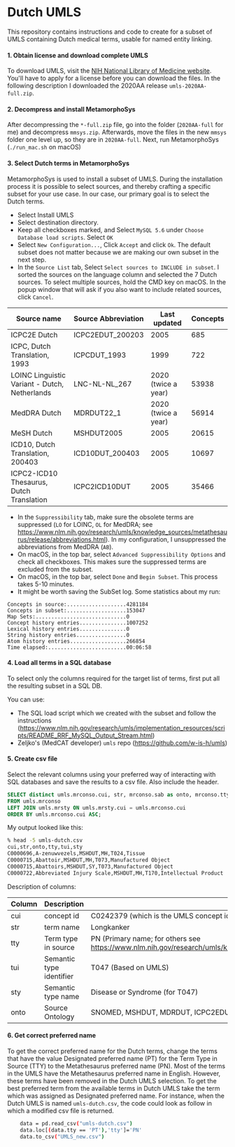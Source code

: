 # Dutch UMLS
This repository contains instructions and code to create for a subset of UMLS containing Dutch medical terms, usable for named entity linking.

#### 1. Obtain license and download complete UMLS
To download UMLS, visit the [NIH National Library of Medicine website](https://www.nlm.nih.gov/research/umls/licensedcontent/umlsknowledgesources.html). You'll have to apply for a license before you can download the files. In the following description I downloaded the 2020AA release `umls-2020AA-full.zip`.

#### 2. Decompress and install MetamorphoSys
After decompressing the `*-full.zip` file, go into the folder (`2020AA-full` for me) and decompress `mmsys.zip`. Afterwards, move the files in the new `mmsys` folder one level up, so they are in `2020AA-full`. Next, run MetamorphoSys (`./run_mac.sh` on macOS)

#### 3. Select Dutch terms in MetamorphoSys
MetamorphoSys is used to install a subset of UMLS. During the installation process it is possible to select sources, and thereby crafting a specific subset for your use case. In our case, our primary goal is to select the Dutch terms.
- Select Install UMLS
- Select destination directory.
- Keep all checkboxes marked, and Select `MySQL 5.6` under `Choose Database load scripts`. Select `OK`
- Select `New Configuration...`, Click `Accept` and click `Ok`. The default subset does not matter because we are making our own subset in the next step.
- In the `Source List` tab, Select `Select sources to INCLUDE in subset`. I sorted the sources on the language column and selected the 7 Dutch sources. To select multiple sources, hold the CMD key on macOS. In the popup window that will ask if you also want to include related sources, click `Cancel`.

| Source name | Source Abbreviation | Last updated | Concepts |
|---|---|---|---|
| ICPC2E Dutch | ICPC2EDUT_200203 | 2005 | 685 |
| ICPC, Dutch Translation, 1993 | ICPCDUT_1993 | 1999 | 722 |
| LOINC Linguistic Variant - Dutch, Netherlands | LNC-NL-NL_267 | 2020 (twice a year) | 53938 |
| MedDRA Dutch | MDRDUT22_1 | 2020 (twice a year) | 56914 |
| MeSH Dutch | MSHDUT2005 | 2005 | 20615 |
| ICD10, Dutch Translation, 200403 | ICD10DUT_200403 | 2005 | 10697 |
| ICPC2-ICD10 Thesaurus, Dutch Translation | ICPC2ICD10DUT | 2005 | 35466 |

- In the `Suppressibility` tab, make sure the obsolete terms are suppressed (`LO` for LOINC, `OL` for MedDRA; see https://www.nlm.nih.gov/research/umls/knowledge_sources/metathesaurus/release/abbreviations.html). In my configuration, I unsuppressed the abbreviations from MedDRA (`AB`).
- On macOS, in the top bar, select `Advanced Suppressibility Options` and check all checkboxes. This makes sure the suppressed terms are excluded from the subset.
- On macOS, in the top bar, select `Done` and `Begin Subset`. This process takes 5-10 minutes.
- It might be worth saving the SubSet log. Some statistics about my run:
```
Concepts in source:...................4281184
Concepts in subset:...................153047
Map Sets:.............................0
Concept history entries...............1007252
Lexical history entries...............0
String history entries................0
Atom history entries..................266854
Time elapsed:.........................00:06:58
```

#### 4. Load all terms in a SQL database
To select only the columns required for the target list of terms, first put all the resulting subset in a SQL DB. 

You can use:
- The SQL load script which we created with the subset and follow the instructions (https://www.nlm.nih.gov/research/umls/implementation_resources/scripts/README_RRF_MySQL_Output_Stream.html) 
- Zeljko's (MedCAT developer) `umls` repo (https://github.com/w-is-h/umls)

#### 5. Create csv file 
Select the relevant columns using your preferred way of interacting with SQL databases and save the results to a csv file. Also include the header.
```sql
SELECT distinct umls.mrconso.cui, str, mrconso.sab as onto, mrconso.tty, tui, sty
FROM umls.mrconso
LEFT JOIN umls.mrsty ON umls.mrsty.cui = umls.mrconso.cui
ORDER BY umls.mrconso.cui ASC;
```

My output looked like this:
```bash
% head -5 umls-dutch.csv 
cui,str,onto,tty,tui,sty
C0000696,A-zenuwvezels,MSHDUT,MH,T024,Tissue
C0000715,Abattoir,MSHDUT,MH,T073,Manufactured Object
C0000715,Abattoirs,MSHDUT,SY,T073,Manufactured Object
C0000722,Abbreviated Injury Scale,MSHDUT,MH,T170,Intellectual Product
```

Description of columns:

| Column | Description | Example |
|-|-|-|
|cui| concept id | C0242379 (which is the UMLS concept identifier) |
|str| term name | Longkanker|
|tty| Term type in source | PN (Primary name; for others see https://www.nlm.nih.gov/research/umls/knowledge_sources/metathesaurus/release/abbreviations.html#TTY |
|tui| Semantic type identifier | T047 (Based on UMLS) |
|sty| Semantic type name | Disease or Syndrome (for T047) |
|onto| Source Ontology | SNOMED, MSHDUT, MDRDUT, ICPC2EDUT, ICPCDUT (in UMLS this column is named SAB) |

#### 6. Get correct preferred name

To get the correct preferred name for the Dutch terms, 
change the terms that have 
the value Designated preferred name (PT) for the Term Type in Source (TTY)  to the Metathesaurus preferred name (PN). 
Most of the terms in the UMLS have the Metathesaurus preferred name in English. 
However, these terms have been removed in the Dutch UMLS selection.
To get the best preferred term from the available terms in Dutch UMLS take the term which was assigned as Designated preferred name. 
For instance, when the Dutch UMLS is named `umls-dutch.csv`, the code could look as follow in which a modified csv file is returned. 


```bash
    data = pd.read_csv("umls-dutch.csv")
    data.loc[(data.tty == 'PT'),'tty']='PN'
    data.to_csv("UMLS_new.csv")
```
